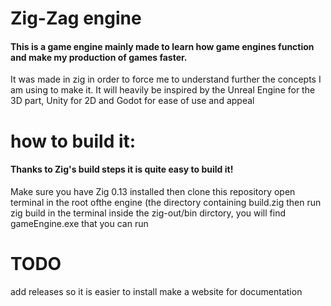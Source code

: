 # Zig-Zag engine
#### This is a game engine mainly made to learn how game engines function and make my production of games faster.

It was made in zig in order to force me to understand further the concepts I am using to make it.
It will heavily be inspired by the Unreal Engine for the 3D part, Unity for 2D and Godot for ease of use and appeal

# how to build it:
#### Thanks to Zig's build steps it is quite easy to build it!
Make sure you have Zig 0.13 installed
then clone this repository
open terminal in the root ofthe engine (the directory containing build.zig
then run zig build in the terminal
inside the zig-out/bin dirctory, you will find gameEngine.exe that you can run

# TODO
add releases so it is easier to install
make a website for documentation
